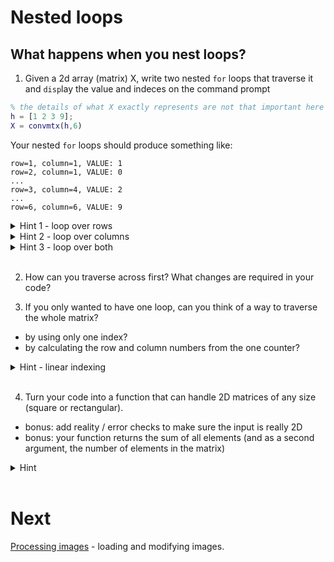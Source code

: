 # Nested loops

## What happens when you nest loops?

1. Given a 2d array (matrix) X, write two nested ``for`` loops that traverse it and ``disp``lay the value and indeces on the command prompt

```matlab
% the details of what X exactly represents are not that important here ;]
h = [1 2 3 9];
X = convmtx(h,6)
```

Your nested ``for`` loops should produce something like:

```
row=1, column=1, VALUE: 1
row=2, column=1, VALUE: 0
...
row=3, column=4, VALUE: 2
...
row=6, column=6, VALUE: 9
```

<details><summary>Hint 1 - loop over rows</summary><p>

Step one is to think about how to loop over one dimension of this table... row 1, 2, ..

- How big is ``X``? Hard-code the number of rows

<pre>
<code>
% how big is X?
size(X) % 6 by 6

for iRow = 1:6
   X(iRow, :)  % this picks each row in turn
end

% but better not to hard-code the number 6
nRows = size(X,1);
for iRow = 1:nRows
   X(iRow, :)  % this picks each row in turn
end
</code>
</pre>

</p></details>

<details><summary>Hint 2 - loop over columns</summary><p>

Step two... the natural step is to try out the other way... we now need to put the index in the 2nd position!

<pre>
<code>
nRows = size(X,1);
nColumns = size(X,2);

for iColumn = 1:nColumns
   X(:, iColumn)  % this picks each COLUMN in turn
end
</code>
</pre>


</p></details>

<details><summary>Hint 3 - loop over both</summary><p>

Now, let's put those two things together. Read through the comments in the code and make sure you understand exactly what's happening. Draw a diagram of the matrix / table and indicate in which way the code steps through...

<pre>
<code>
nRows = size(X,1);
nColumns = size(X,2);

% each time we go to a new row...
% we want then go through each column
for iRow = 1:nRows
    % loop over rows (this loop runs 6 times)
    % and each time we go to a new row (including the first)
    % step through each column... that ends up being a single element
    for iColumn = 1:nColumns
        % this loop runs 6 times for each row
        % so 6 x 6 times... 36
        X(iRow, iColumn)  % need to say which ROW and COLUMN
    end
end
</code>
</pre>

</p></details><br>

2. How can you traverse across first? What changes are required in your code?

3. If you only wanted to have one loop, can you think of a way to traverse the whole matrix?
  - by using only one index?
  - by calculating the row and column numbers from the one counter?

<details><summary>Hint - linear indexing</summary><p>

Look up / google <emph>linear indexing</emph> and remind yourself how that can be used to "address" a particular element in the table/matrix.

</p></details><br>

4. Turn your code into a function that can handle 2D matrices of any size (square or rectangular).
  - bonus: add reality / error checks to make sure the input is really 2D
  - bonus: your function returns the sum of all elements (and as a second argument, the number of elements in the matrix)
<details><summary>Hint </summary><p>

Use <code>if/else</code> to check the number of dimensions; the command <code>ndims()</code> will help.

</p></details><br>

# Next

[Processing images](imaging-00/README.md) - loading and modifying images.

